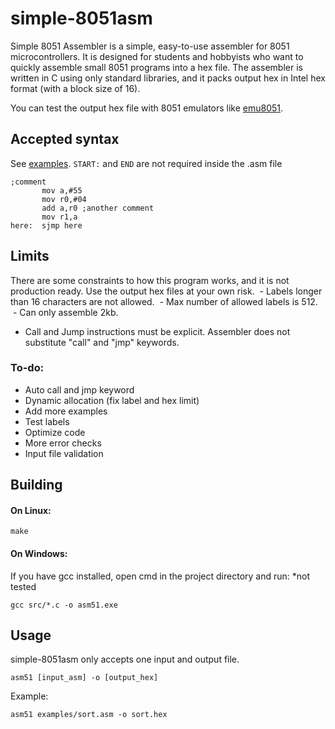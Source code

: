 # simple-8051asm

Simple 8051 Assembler is a simple, easy-to-use assembler for 8051 microcontrollers.
It is designed for students and hobbyists who want to quickly assemble small 8051 programs into a hex file.
The assembler is written in C using only standard libraries, and it packs output hex in Intel hex format (with a block size of 16).

You can test the output hex file with 8051 emulators like [emu8051](https://github.com/jarikomppa/emu8051).

## Accepted syntax

See [examples](examples/). `START:` and `END` are not required inside the .asm file
```
;comment
       mov a,#55
       mov r0,#04
       add a,r0 ;another comment
       mov r1,a
here:  sjmp here
```

## Limits

There are some constraints to how this program works, and it is not production ready.
Use the output hex files at your own risk.
 - Labels longer than 16 characters are not allowed.
 - Max number of allowed labels is 512.
 - Can only assemble 2kb.
 - Call and Jump instructions must be explicit. Assembler does not substitute "call" and "jmp" keywords.

### To-do:

 - Auto call and jmp keyword
 - Dynamic allocation (fix label and hex limit)
 - Add more examples
 - Test labels
 - Optimize code
 - More error checks
 - Input file validation

## Building

#### On Linux:

```
make
```

#### On Windows:

If you have gcc installed, open cmd in the project directory and run:
*not tested
```
gcc src/*.c -o asm51.exe
```

## Usage

simple-8051asm only accepts one input and output file.
```
asm51 [input_asm] -o [output_hex]
```
Example:
```
asm51 examples/sort.asm -o sort.hex
```

